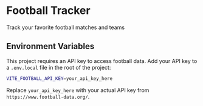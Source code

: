# Football Tracker

Track your favorite football matches and teams

## Environment Variables

This project requires an API key to access football data. Add your API key to a `.env.local` file in the root of the project:

```bash
VITE_FOOTBALL_API_KEY=your_api_key_here
```

Replace `your_api_key_here` with your actual API key from `https://www.football-data.org/`.